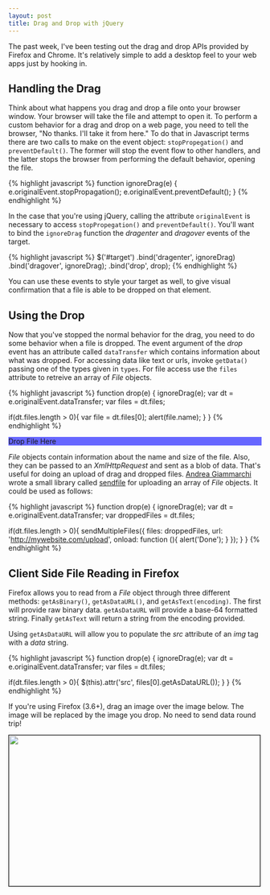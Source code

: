 ```yaml
---
layout: post
title: Drag and Drop with jQuery
---
```


The past week, I've been testing out the drag and drop APIs provided by Firefox
and Chrome. It's relatively simple to add a desktop feel to your web apps just
by hooking in.

Handling the Drag
---

Think about what happens you drag and drop a file onto your browser window. Your
browser will take the file and attempt to open it. To perform a custom behavior
for a drag and drop on
a web page, you need to tell the browser, "No thanks. I'll take it from here."
To do that in Javascript terms there are two calls to make on the event object:
`stopPropegation()` and `preventDefault()`. The former will stop the event flow
to other handlers, and the latter stops the browser from performing the default
behavior, opening the file.

{% highlight javascript %}
function ignoreDrag(e) {
  e.originalEvent.stopPropagation();
  e.originalEvent.preventDefault();
}
{% endhighlight %}

In the case that you're using jQuery, calling the attribute `originalEvent` is necessary to
access `stopPropegation()` and `preventDefault()`. You'll want to bind the
`ignoreDrag` function the *dragenter* and *dragover* events of the target.

{% highlight javascript %}
$('#target')
.bind('dragenter', ignoreDrag)
.bind('dragover', ignoreDrag);
.bind('drop', drop);
{% endhighlight %}

You can use these events to style your target as well, to give visual
confirmation that a file is able to be dropped on that element.

Using the Drop
---

Now that you've stopped the normal behavior for the drag, you need to do some
behavior when a file is dropped. The event argument of the *drop* event has an
attribute called `dataTransfer` which contains information about what was
dropped. For accessing data like text or urls, invoke `getData()` passing one of
the types given in `types`. For file access use the `files` attribute to
retreive an array of *File* objects.

{% highlight javascript %}
function drop(e) {
  ignoreDrag(e);
  var dt = e.originalEvent.dataTransfer;
  var files = dt.files;

  if(dt.files.length > 0){
    var file = dt.files[0];
    alert(file.name);
  }
}
{% endhighlight %}

<div id='alerter' style='background:#6666FF;'>Drop File Here</div>

*File* objects contain information about the name and size of the file. Also,
they can be passed to an *XmlHttpRequest* and sent as a blob of data. That's
useful for doing an upload of drag and dropped files. [Andrea Giammarchi][andrea]
wrote a small library called [sendfile][sendfile] for uploading an array of
*File* objects. It could be used as follows:

{% highlight javascript %}
function drop(e) {
  ignoreDrag(e);
  var dt = e.originalEvent.dataTransfer;
  var droppedFiles = dt.files;

  if(dt.files.length > 0){
    sendMultipleFiles({
      files: droppedFiles,
      url: 'http://mywebsite.com/upload',
      onload: function (){ alert('Done'); }
    });
  }
}
{% endhighlight %}

Client Side File Reading in Firefox
---

Firefox allows you to read from a *File* object through three different methods:
`getAsBinary()`, `getAsDataURL()`, and `getAsText(encoding)`. The first will
provide raw binary data. `getAsDataURL` will provide a base-64 formatted
string. Finally `getAsText` will return a string from the encoding provided.

Using `getAsDataURL` will allow you to populate the *src* attribute of an *img*
tag with a *data* string. 

{% highlight javascript %}
function drop(e) {
  ignoreDrag(e);
  var dt = e.originalEvent.dataTransfer;
  var files = dt.files;

  if(dt.files.length > 0){
    $(this).attr('src', files[0].getAsDataURL());
  }
}
{% endhighlight %}

If you're using Firefox (3.6+), drag an image over the image below. The image
will be replaced by the image you drop. No need to send data round trip!

<img id="droppedPic" style="width:500px; height:300px; border: 1px solid black" src="http://img651.imageshack.us/img651/6028/80099190727442.jpg" />

[andrea]: http://webreflection.blogspot.com 
[sendfile]: http://www.3site.eu/jstests/upload/sendFile.js

<script src="http://ajax.googleapis.com/ajax/libs/jquery/1/jquery.min.js"></script>
<script src="/js/dragndrop.js"></script>
<script language="javascript" type="text/javascript">
    function ignoreDrag(e) {
      e.originalEvent.stopPropagation();
      e.originalEvent.preventDefault();
    }
    function drop(e) {
      ignoreDrag(e);
      var dt = e.originalEvent.dataTransfer;
      var files = dt.files;

      if(dt.files.length > 0){
        var file = dt.files[0];
        alert(file.name);
      }
    }

    $('#alerter')
    .bind('dragenter', ignoreDrag)
    .bind('dragover', ignoreDrag)
    .bind('drop', drop);
</script>


